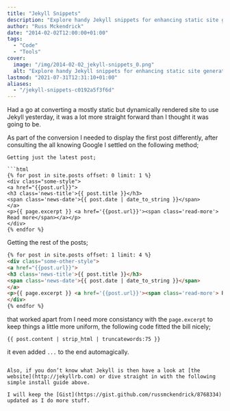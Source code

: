 ```yaml
---
title: "Jekyll Snippets"
description: "Explore handy Jekyll snippets for enhancing static site generation, including unique presentation of the latest post and consistent post excerpts."
author: "Russ Mckendrick"
date: "2014-02-02T12:00:00+01:00"
tags:
  - "Code"
  - "Tools"
cover:
  image: "/img/2014-02-02_jekyll-snippets_0.png"
  alt: "Explore handy Jekyll snippets for enhancing static site generation, including unique presentation of the latest post and consistent post excerpts."
lastmod: "2021-07-31T12:31:10+01:00"
aliases:
  - "/jekyll-snippets-c0192a5f3f6d"
---
```


Had a go at converting a mostly static but dynamically rendered site to use Jekyll yesterday, it was a lot more straight forward than I thought it was going to be.

As part of the conversion I needed to display the first post differently, after consulting the all knowing Google I settled on the following method;

```
Getting just the latest post;

```html
{% for post in site.posts offset: 0 limit: 1 %}
<div class="some-style">
<a href="{{post.url}}">
<h3 class='news-title'>{{ post.title }}</h3>
<span class='news-date'>{{ post.date | date_to_string }}</span>
</a>
<p>{{ page.excerpt }} <a href='{{post.url}}'><span class='read-more'> Read more</span></a></p>
</div>
{% endfor %}
```

Getting the rest of the posts;

```html
{% for post in site.posts offset: 1 limit: 4 %}
<div class="some-other-style">
<a href="{{post.url}}">
<h3 class='news-title'>{{ post.title }}</h3>
<span class='news-date'>{{ post.date | date_to_string }}</span>
</a>
<p>{{ page.excerpt }} <a href='{{post.url}}'><span class='read-more'> Read more</span></a></p>
</div>
{% endfor %}
```

that worked apart from I need more consistancy with the `page.excerpt` to keep things a little more uniform, the following code fitted the bill nicely;

```
{{ post.content | strip_html | truncatewords:75 }}
```

it even added `...` to the end automagically.
```

Also, if you don’t know what Jekyll is then have a look at [the website](http://jekyllrb.com) or dive straight in with the following simple install guide above.

I will keep the [Gist](https://gist.github.com/russmckendrick/8768334) updated as I do more stuff.